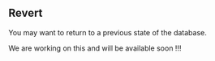 

## Revert

You may want to return to a previous state of the database.

We are working on this and will be available soon !!! 
